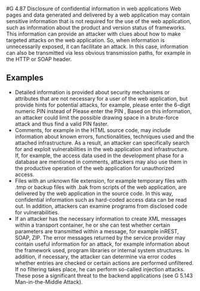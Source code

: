 #G 4.87 Disclosure of confidential information in web applications
Web pages and data generated and delivered by a web application may contain sensitive information that is not required for the use of the web application, such as information about the product and version status of frameworks. This information can provide an attacker with clues about how to make targeted attacks on the web application. So, when information is unnecessarily exposed, it can facilitate an attack. In this case, information can also be transmitted via less obvious transmission paths, for example in the HTTP or SOAP header.



## Examples 
* Detailed information is provided about security mechanisms or attributes that are not necessary for a user of the web application, but provide hints for potential attacks, for example, please enter the 6-digit numeric PIN instead of Please enter the PIN , Based on this information, an attacker could limit the possible drawing space in a brute-force attack and thus find a valid PIN faster.
* Comments, for example in the HTML source code, may include information about known errors, functionalities, techniques used and the attached infrastructure. As a result, an attacker can specifically search for and exploit vulnerabilities in the web application and infrastructure. If, for example, the access data used in the development phase for a database are mentioned in comments, attackers may also use them in the productive operation of the web application for unauthorized access.
* Files with an unknown file extension, for example temporary files with .tmp or backup files with .bak from scripts of the web application, are delivered by the web application in the source code. In this way, confidential information such as hard-coded access data can be read out. In addition, attackers can examine programs from disclosed code for vulnerabilities.
* If an attacker has the necessary information to create XML messages within a transport container, he or she can test whether certain parameters are transmitted within a message, for example inREST, SOAP, ZIP. The error messages returned by the service provider may contain useful information for an attack, for example information about the framework used, program libraries or internal system structures. In addition, if necessary, the attacker can determine via error codes whether entries are checked or certain actions are performed unfiltered. If no filtering takes place, he can perform so-called injection attacks. These pose a significant threat to the backend applications (see G 5.143 Man-in-the-Middle Attack).




